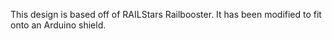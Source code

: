 This design is based off of RAILStars Railbooster.  It has been modified to fit onto an Arduino shield.
